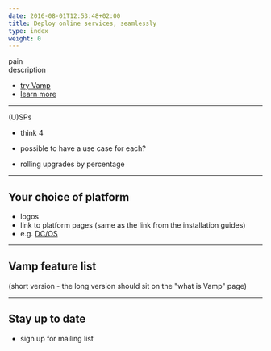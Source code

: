 ```yaml
---
date: 2016-08-01T12:53:48+02:00
title: Deploy online services, seamlessly
type: index
weight: 0
---
```


pain  
description

* [try Vamp](/tryvamp/)
* [learn more](whatisvamp/)

---------

(U)SPs  

* think 4  
* possible to have a use case for each?

* rolling upgrades by percentage

-----------

## Your choice of platform
* logos
* link to platform pages (same as the link from the installation guides)
* e.g. [DC/OS](/docs/dcos/)

-------------

## Vamp feature list
(short version - the long version should sit on the "what is Vamp" page)

-------------

## Stay up to date
* sign up for mailing list